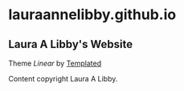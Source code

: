 # lauraannelibby.github.io

## Laura A Libby's Website


Theme *Linear* by [Templated][1] 

Content copyright Laura A Libby.

[1]: http://templated.co/ "Templated"

